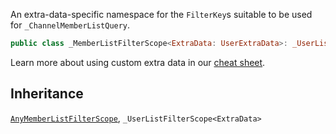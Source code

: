 
An extra-data-specific namespace for the `FilterKey`s suitable to be used for `_ChannelMemberListQuery`.

``` swift
public class _MemberListFilterScope<ExtraData: UserExtraData>: _UserListFilterScope<ExtraData>, AnyMemberListFilterScope 
```

> 

Learn more about using custom extra data in our [cheat sheet](https://github.com/GetStream/stream-chat-swift/wiki/Cheat-Sheet#working-with-extra-data).

## Inheritance

[`AnyMemberListFilterScope`](AnyMemberListFilterScope), `_UserListFilterScope<ExtraData>`
